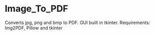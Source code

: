 # Image_To_PDF
Converts jpg, png and bmp to PDF. 
GUI built in tkinter.
Requirements:
Img2PDF, Pillow and tkinter 
